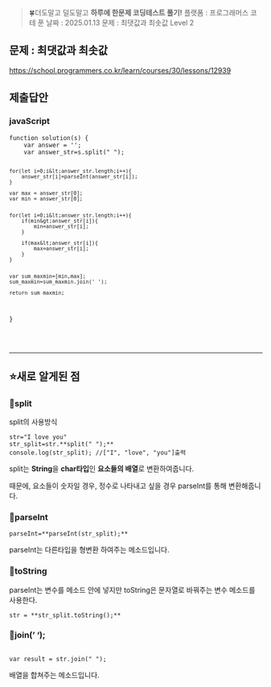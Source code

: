 <blockquote>
<p>🍀더도말고 덜도말고 <strong>하루에 한문제 코딩테스트 풀기!</strong>
플랫폼 : 프로그래머스
코테 푼 날짜 : 2025.01.13
문제 : 최댓값과 최솟값
Level 2</p>
</blockquote>
<h2 id="문제--최댓값과-최솟값">문제 : 최댓값과 최솟값</h2>
<p><a href="https://school.programmers.co.kr/learn/courses/30/lessons/12939">https://school.programmers.co.kr/learn/courses/30/lessons/12939</a>
<img alt="" src="https://velog.velcdn.com/images/happy7yong/post/c775c58a-2c8c-4ab2-ab70-24e6af8b5d1e/image.png" /></p>
<h2 id="제출답안">제출답안</h2>
<h3 id="javascript">javaScript</h3>
<pre><code class="language-jsx">function solution(s) {
    var answer = '';
    var answer_str=s.split(&quot; &quot;);

    for(let i=0;i&lt;answer_str.length;i++){
        answer_str[i]=parseInt(answer_str[i]);
    }

    var max = answer_str[0];
    var min = answer_str[0];


    for(let i=0;i&lt;answer_str.length;i++){
        if(min&gt;answer_str[i]){
            min=answer_str[i];
        }

        if(max&lt;answer_str[i]){
            max=answer_str[i];
        }
    }


    var sum_maxmin=[min,max];
    sum_maxmin=sum_maxmin.join(' ');

    return sum_maxmin;
}</code></pre>
<br />
<hr />

<h2 id="⭐새로-알게된-점">⭐새로 알게된 점</h2>
<h3 id="🔎split">🔎split</h3>
<p>split의 사용방식</p>
<pre><code class="language-css">str=&quot;I love you&quot;
str_split=str.**split(&quot; &quot;);**
console.log(str_split); //[&quot;I&quot;, &quot;love&quot;, &quot;you&quot;]출력</code></pre>
<p>split는 <strong>String</strong>을 <strong>char타입</strong>인 <strong>요소들의 배열</strong>로 변환하여줍니다.</p>
<p>때문에, 요소들이 숫자일 경우, 정수로 나타내고 싶을 경우 parseInt를 통해 변환해줍니다.</p>
<h3 id="🔎parseint">🔎parseInt</h3>
<pre><code class="language-css">parseInt=**parseInt(str_split);**</code></pre>
<p>parseInt는 다른타입을 형변환 하여주는 메소드입니다. </p>
<h3 id="🔎tostring">🔎toString</h3>
<p>parseInt는 변수를 메소드 안에 넣지만 toString은 문자열로 바꿔주는 변수 메소드를 사용한다.</p>
<pre><code class="language-kotlin">str = **str_split.toString();**</code></pre>
<h3 id="🔎join-">🔎join(’ ‘);</h3>
<pre><code class="language-css">
var result = str.join(&quot; &quot;);</code></pre>
<p>배열을 합쳐주는 메소드입니다.</p>